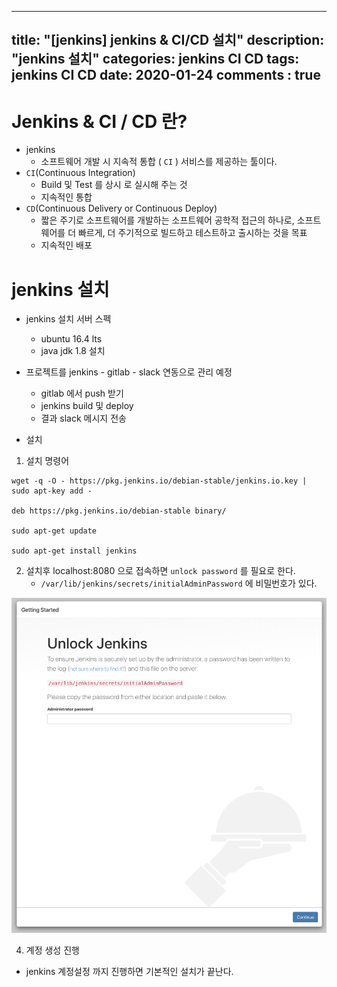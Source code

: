 ---
 title: "[jenkins] jenkins & CI/CD 설치"
 description: "jenkins 설치"
 categories: jenkins CI CD 
 tags: jenkins CI CD
 date: 2020-01-24
 comments : true
 ---
 
 # Jenkins & CI / CD 란? 
 
 * jenkins
     * 소프트웨어 개발 시 지속적 통합 ( `CI` ) 서비스를 제공하는 툴이다.
 * `CI`(Continuous Integration) 
     * Build 및 Test 를 상시 로 실시해 주는 것
     * 지속적인 통합
 * `CD`(Continuous Delivery or Continuous Deploy)
     * 짧은 주기로 소프트웨어를 개발하는 소프트웨어 공학적 접근의 하나로, 소프트웨어를 더 빠르게, 더 주기적으로 빌드하고 테스트하고 출시하는 것을 목표
     * 지속적인 배포
 
 # jenkins 설치
 
 * jenkins 설치 서버 스펙
     * ubuntu 16.4 lts
     * java jdk 1.8 설치
     
 * 프로젝트를 jenkins - gitlab - slack 연동으로 관리 예정
     * gitlab 에서 push 받기 
     * jenkins build 및 deploy
     * 결과 slack 메시지 전송 
 
* 설치 
 
1. 설치 명령어
   
 ```
 wget -q -O - https://pkg.jenkins.io/debian-stable/jenkins.io.key | sudo apt-key add -
 
 deb https://pkg.jenkins.io/debian-stable binary/
 
 sudo apt-get update
 
 sudo apt-get install jenkins
 ```
 
2. 설치후 localhost:8080 으로 접속하면 `unlock password` 를 필요로 한다.
     * `/var/lib/jenkins/secrets/initialAdminPassword` 에 비밀번호가 있다.
     
![jenkins 비밀번호 확인](/assets/images/jenkins/jenkins_1.png)
 
 4. 계정 생성 진행
 
* jenkins 계정설정 까지 진행하면 기본적인 설치가 끝난다.